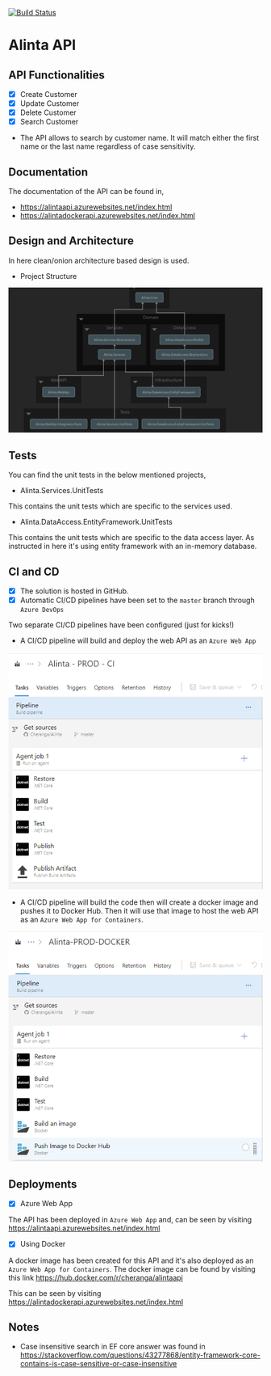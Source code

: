 [![Build Status](https://dev.azure.com/cchatangala/Alinta/_apis/build/status/Alinta%20-%20PROD%20-%20CI?branchName=master)](https://dev.azure.com/cchatangala/Alinta/_build/latest?definitionId=22&branchName=master)

# Alinta API

## API Functionalities
- [x] Create Customer
- [x] Update Customer
- [x] Delete Customer
- [x] Search Customer
* The API allows to search by customer name. It will match either the first name or the last name regardless of case sensitivity.

## Documentation

The documentation of the API can be found in,
* https://alintaapi.azurewebsites.net/index.html
* https://alintadockerapi.azurewebsites.net/index.html

## Design and Architecture

In here clean/onion architecture based design is used.

* Project Structure

![alt text](https://github.com/Cheranga/Alinta/blob/master/Images/Dependencies%20Graph_V2.png "Project Structure")

## Tests
You can find the unit tests in the below mentioned projects,

* Alinta.Services.UnitTests

This contains the unit tests which are specific to the services used.

* Alinta.DataAccess.EntityFramework.UnitTests

This contains the unit tests which are specific to the data access layer. As instructed in here it's using entity framework with an in-memory database.

## CI and CD
- [x] The solution is hosted in GitHub.
- [x] Automatic CI/CD pipelines have been set to the `master` branch through `Azure DevOps`

Two separate CI/CD pipelines have been configured (just for kicks!)
* A CI/CD pipeline will build and deploy the web API as an `Azure Web App`

![alt text](https://github.com/Cheranga/Alinta/blob/master/Images/Azure%20DevOps%20Pipeline%20to%20Publish%20to%20Azure%20Web%20App.png "CI/CD Approach 1")

* A CI/CD pipeline will build the code then will create a docker image and pushes it to Docker Hub. Then it will use that image to host the web API as an `Azure Web App for Containers`.

![alt text](https://github.com/Cheranga/Alinta/blob/master/Images/Azure%20DevOps%20Pipeline%20to%20Publish%20to%20Azure%20Web%20App%20for%20Containers.png "CI/CD Approach 2")
 


## Deployments

- [x] Azure Web App

The API has been deployed in `Azure Web App` and, can be seen by visiting https://alintaapi.azurewebsites.net/index.html

- [x] Using Docker

A docker image has been created for this API and it's also deployed as an `Azure Web App for Containers`. 
The docker image can be found by visiting this link https://hub.docker.com/r/cheranga/alintaapi

This can be seen by visiting https://alintadockerapi.azurewebsites.net/index.html

## Notes
* Case insensitive search in EF core answer was found in https://stackoverflow.com/questions/43277868/entity-framework-core-contains-is-case-sensitive-or-case-insensitive
